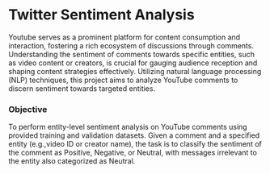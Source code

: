 # Twitter Sentiment Analysis
Youtube serves as a prominent platform for content consumption and interaction, fostering a rich ecosystem of discussions through comments. Understanding the sentiment of comments towards specific entities, such as video content or creators, is crucial for gauging audience reception and shaping content strategies effectively. Utilizing natural language processing (NLP) techniques, this project aims to analyze YouTube comments to discern sentiment towards targeted entities.

### Objective
To perform entity-level sentiment analysis on YouTube comments using provided training and validation datasets. Given a comment and a specified entity (e.g.,video ID or creator name), the task is to classify the sentiment of the comment as Positive, Negative, or Neutral, with messages irrelevant to the entity also categorized as Neutral.
